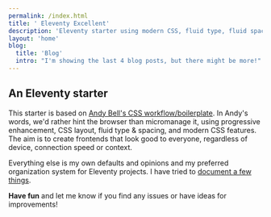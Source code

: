 ```yaml
---
permalink: /index.html
title: ' Eleventy Excellent'
description: 'Eleventy starter using modern CSS, fluid type, fluid spacing, flexible layout and progressive enhancement.'
layout: 'home'
blog:
  title: 'Blog'
  intro: "I'm showing the last 4 blog posts, but there might be more!"
---
```


## An Eleventy starter

This starter is based on [Andy Bell's CSS workflow/boilerplate](/about/).
In Andy's words, we'd rather hint the browser than micromanage it, using progressive enhancement, CSS layout, fluid type & spacing, and modern CSS features.
The aim is to create frontends that look good to everyone, regardless of device, connection speed or context.

Everything else is my own defaults and opinions and my preferred organization system for Eleventy projects. I have tried to [document a few things](/get-started/).

**Have fun** and let me know if you find any issues or have ideas for improvements!
